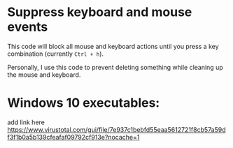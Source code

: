 # Suppress keyboard and mouse events

This code will block all mouse and keyboard actions until you press a key combination (currently `Ctrl + h`).

Personally, I use this code to prevent deleting something while cleaning up the mouse and keyboard.


# Windows 10 executables:
add link here
https://www.virustotal.com/gui/file/7e937c1bebfd55eaa5612721f8cb57a59df3f1b0a5b139cfeafaf09792cf913e?nocache=1
